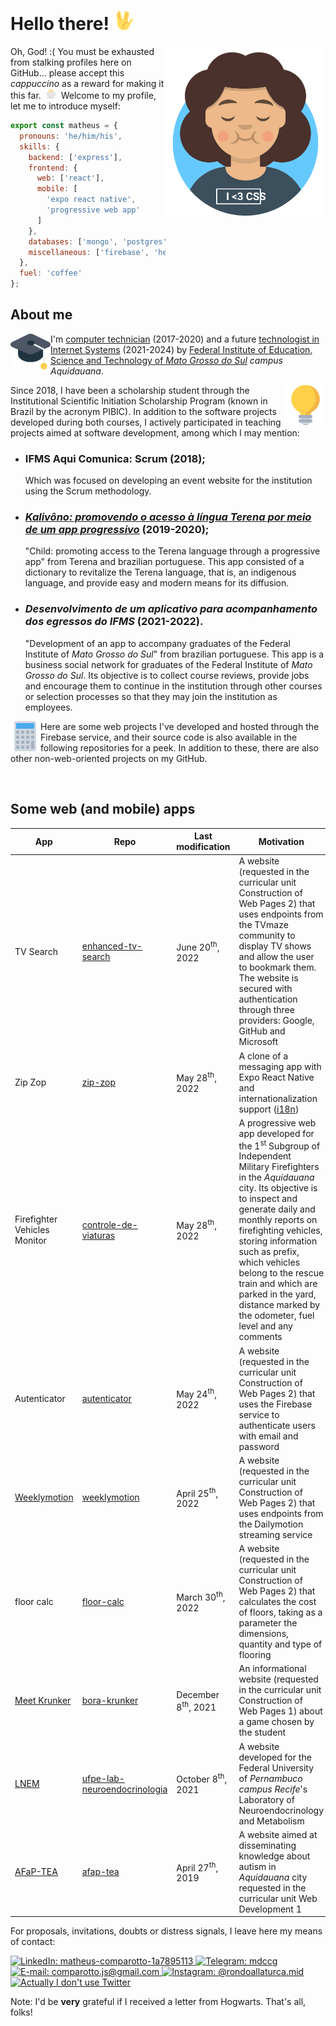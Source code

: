 <!-- don't judge my indentation, links in Markdown don't work any other way ;'( -->

# Hello there! <img alt="Vulcan salute" width="32px" src="./assets/vulcan-salute.svg" />

<img align="right" title="I'll thank you if you may give me a cafuné (&quot;gentle head rub&quot; from brazilian portuguese) with your mouse pointer" alt="Me" width="256px" src="./assets/me.svg" />

Oh, God! :(
You must be exhausted from stalking profiles here on GitHub&hellip;
please accept this _cappuccino_ as a reward for making it this far.
<img style="margin: 0 4px;" title="A gentle cup of cappuccino with whipped cream" alt="☕" width="16px" src="./assets/cappuccino.svg" />
Welcome to my profile, let me to introduce myself:

```javascript
export const matheus = {
  pronouns: 'he/him/his',
  skills: {
    backend: ['express'],
    frontend: {
      web: ['react'],
      mobile: [
        'expo react native',
        'progressive web app'
      ]
    },
    databases: ['mongo', 'postgres'],
    miscellaneous: ['firebase', 'heroku']
  },
  fuel: 'coffee'
};
```

## About me

<img align="left" alt="Graduation cap" width="64px" src="./assets/graduation-cap.svg" />

I'm [computer technician](https://www.ifms.edu.br/campi/campus-aquidauana/cursos/integrado/informatica) (2017-2020)
and a future [technologist in Internet Systems](https://www.ifms.edu.br/campi/campus-aquidauana/cursos/graduacao/sistemas-para-internet/sistemas-para-internet)
(2021-2024) by [Federal Institute of Education, Science and Technology of _Mato Grosso do Sul_](https://ifms.edu.br)
_campus Aquidauana_.

<img align="right" alt="Lamp" width="64px" src="./assets/idea.svg" />

Since 2018, I have been a scholarship student through the Institutional Scientific Initiation Scholarship Program
(known in Brazil by the acronym PIBIC). In addition to the software projects developed during both courses, I
actively participated in teaching projects aimed at software development, among which I may mention:

- ### IFMS Aqui Comunica: Scrum (2018);
  Which was focused on developing an event website for the institution using
  the Scrum methodology.

- ### [_Kalivôno: promovendo o acesso à língua Terena por meio de um app progressivo_](https://kalivono-app.web.app) (2019-2020);
  &quot;Child: promoting access to the Terena language through a progressive app&quot; from Terena and brazilian
  portuguese. This app consisted of a dictionary to revitalize the Terena language, that is, an indigenous
  language, and provide easy and modern means for its diffusion.

- ### _Desenvolvimento de um aplicativo para acompanhamento dos egressos do IFMS_ (2021-2022).
  &quot;Development of an app to accompany graduates of the Federal Institute of _Mato Grosso do Sul_&quot; from
  brazilian portuguese. This app is a business social network for graduates of the Federal Institute of
  _Mato Grosso do Sul_. Its objective is to collect course reviews, provide jobs and encourage them to continue in
  the institution through other courses or selection processes so that they may join the institution as employees.

<img align="left" alt="Calculator" width="48px" src="./assets/calculator.svg" />

Here are some web projects I've developed and hosted through the Firebase service, and their source code is also available in the following repositories for a peek. In addition to these, there are also other non-web-oriented projects on my GitHub.

<br />

## Some web (and mobile) apps

| App | Repo | Last modification | Motivation |
|-|-|-|-|
| TV Search | [enhanced-tv-search](https://github.com/mdccg/enhanced-tv-search) | June 20<sup>th</sup>, 2022 | A website (requested in the curricular unit Construction of Web Pages 2) that uses endpoints from the TVmaze community to display TV shows and allow the user to bookmark them. The website is secured with authentication through three providers: Google, GitHub and Microsoft
| Zip Zop | [zip-zop](https://github.com/mdccg/zip-zop) | May 28<sup>th</sup>, 2022 | A clone of a messaging app with Expo React Native and internationalization support ([i18n](https://www.npmjs.com/package/i18n))
| Firefighter Vehicles Monitor | [controle-de-viaturas](https://github.com/mdccg/controle-de-viaturas) | May 28<sup>th</sup>, 2022 | A progressive web app developed for the 1<sup>st</sup> Subgroup of Independent Military Firefighters in the _Aquidauana_ city. Its objective is to inspect and generate daily and monthly reports on firefighting vehicles, storing information such as prefix, which vehicles belong to the rescue train and which are parked in the yard, distance marked by the odometer, fuel level and any comments
| Autenticator | [autenticator](https://github.com/mdccg/autenticator) | May 24<sup>th</sup>, 2022 | A website (requested in the curricular unit Construction of Web Pages 2) that uses the Firebase service to authenticate users with email and password
| [Weeklymotion](https://weeklymotion.web.app) | [weeklymotion](https://github.com/mdccg/weeklymotion) | April 25<sup>th</sup>, 2022 | A website (requested in the curricular unit Construction of Web Pages 2) that uses endpoints from the Dailymotion streaming service
| floor calc | [floor-calc](https://github.com/mdccg/floor-calc) | March 30<sup>th</sup>, 2022 | A website (requested in the curricular unit Construction of Web Pages 2) that calculates the cost of floors, taking as a parameter the dimensions, quantity and type of flooring
| [Meet Krunker](https://conheca-krunker.web.app) | [bora-krunker](https://github.com/mdccg/bora-krunker) | December 8<sup>th</sup>, 2021 | An informational website (requested in the curricular unit Construction of Web Pages 1) about a game chosen by the student
| [LNEM](https://ufpe-lab.web.app) | [ufpe-lab-neuroendocrinologia](https://github.com/mdccg/ufpe-lab-neuroendocrinologia) | October 8<sup>th</sup>, 2021 | A website developed for the Federal University of _Pernambuco campus Recife_'s Laboratory of Neuroendocrinology and Metabolism
| [AFaP-TEA](https://afap-tea.web.app) | [afap-tea](https://github.com/mdccg/afap-tea) | April 27<sup>th</sup>, 2019 | A website aimed at disseminating knowledge about autism in _Aquidauana_ city requested in the curricular unit Web Development 1

For proposals, invitations, doubts or distress signals, I leave here my means of contact:

<p>
  <a target="_blank" href="https://www.linkedin.com/in/matheus-comparotto-1a7895113">
    <img alt="LinkedIn: matheus-comparotto-1a7895113" src="https://img.shields.io/badge/LinkedIn-0077B5?style=for-the-badge&logo=linkedin&logoColor=white" />
  </a>
  <a target="_blank" href="https://t.me/mdccg">
    <img alt="Telegram: mdccg" src="https://img.shields.io/badge/Telegram-2CA5E0?style=for-the-badge&logo=telegram&logoColor=white" />
  </a>
  <a target="_blank" href="mailto:comparotto.js@gmail.com">
    <img alt="E-mail: comparotto.js@gmail.com" src="https://img.shields.io/badge/Gmail-D14836?style=for-the-badge&logo=gmail&logoColor=white" />
  </a>
  <a target="_blank" href="https://instagram.com/rondoallaturca.mid">
    <img alt="Instagram: @rondoallaturca.mid" src="https://img.shields.io/badge/Instagram-E4405F?style=for-the-badge&logo=instagram&logoColor=white" />
  </a>
  <a target="_blank" href="https://youtu.be/wgC4M2epd6M">
    <img alt="Actually I don't use Twitter" src="https://img.shields.io/badge/Twitter-1DA1F2?style=for-the-badge&logo=twitter&logoColor=white" />
  </a>
</p>

Note: I'd be **very** grateful if I received a letter from Hogwarts. That's all, folks!
